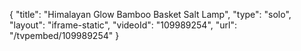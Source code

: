 {
    "title": "Himalayan Glow Bamboo Basket Salt Lamp",
    "type": "solo",
    "layout": "iframe-static",
    "videoId": "109989254",
    "url": "\/tvpembed\/109989254"
}